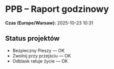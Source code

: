 # PPB – Raport godzinowy
**Czas (Europe/Warsaw):** 2025-10-23 10:31

## Status projektów
- Bezpieczny Pieszy — OK
- Zwolnij przy przejściu — OK
- Odblask ratuje życie — OK

